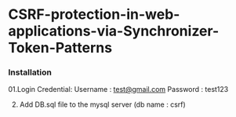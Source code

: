 # CSRF-protection-in-web-applications-via-Synchronizer-Token-Patterns

### Installation

01.Login Credential:
      Username : test@gmail.com
      Password : test123

02. Add DB.sql file to the mysql server (db name : csrf)

